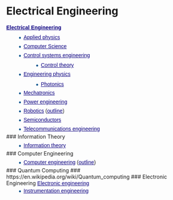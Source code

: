 # Electrical Engineering
<p style="margin-top: 0.5em; margin-bottom: 0.5em; color: rgb(37, 37, 37); font-family: sans-serif; line-height: inherit;"><b><a href="https://en.wikipedia.org/wiki/Electrical_Engineering" title="Electrical Engineering" class="mw-redirect" target="_blank" style="color: rgb(11, 0, 128); text-decoration: underline; outline: 0px; background: none;">Electrical Engineering</a></b></p><ul style="margin-top: 0.3em; margin-bottom: 0px; margin-left: 1.6em; color: rgb(37, 37, 37); font-family: sans-serif; line-height: 22.4px; list-style-image: url(&quot;data:image/svg+xml,%3C%3Fxml%20version%3D%221.0%22%20encoding%3D%22UTF-8%22%3F%3E%0A%3Csvg%20xmlns%3D%22http%3A%2F%2Fwww.w3.org%2F2000%2Fsvg%22%20version%3D%221.1%22%20width%3D%225%22%20height%3D%2213%22%3E%0A%3Ccircle%20cx%3D%222.5%22%20cy%3D%229.5%22%20r%3D%222.5%22%20fill%3D%22%2300528c%22%2F%3E%0A%3C%2Fsvg%3E%0A&quot;);"><li style="margin-bottom: 0.1em;"><a href="https://en.wikipedia.org/wiki/Applied_physics" title="Applied physics" target="_blank" style="color: rgb(11, 0, 128); background: none;">Applied physics</a></li><li style="margin-bottom: 0.1em;"><a href="https://en.wikipedia.org/wiki/Computer_Science" title="Computer Science" class="mw-redirect" target="_blank" style="color: rgb(11, 0, 128); background: none;">Computer Science</a><br></li><li style="margin-bottom: 0.1em;"><a href="https://en.wikipedia.org/wiki/Control_engineering" title="Control engineering" target="_blank" style="color: rgb(11, 0, 128); background: none;">Control systems engineering</a><ul style="margin-top: 0.3em; margin-left: 1.6em; list-style-type: disc; list-style-image: url(&quot;data:image/svg+xml,%3C%3Fxml%20version%3D%221.0%22%20encoding%3D%22UTF-8%22%3F%3E%0A%3Csvg%20xmlns%3D%22http%3A%2F%2Fwww.w3.org%2F2000%2Fsvg%22%20version%3D%221.1%22%20width%3D%225%22%20height%3D%2213%22%3E%0A%3Ccircle%20cx%3D%222.5%22%20cy%3D%229.5%22%20r%3D%222.5%22%20fill%3D%22%2300528c%22%2F%3E%0A%3C%2Fsvg%3E%0A&quot;);"><li style="margin-bottom: 0.1em;"><a href="https://en.wikipedia.org/wiki/Control_theory" title="Control theory" target="_blank" style="color: rgb(11, 0, 128); background: none;">Control theory</a></li></ul></li><li style="margin-bottom: 0.1em;"><a href="https://en.wikipedia.org/wiki/Engineering_physics" title="Engineering physics" target="_blank" style="color: rgb(11, 0, 128); background: none;">Engineering physics</a><ul style="margin-top: 0.3em; margin-left: 1.6em; list-style-type: disc; list-style-image: url(&quot;data:image/svg+xml,%3C%3Fxml%20version%3D%221.0%22%20encoding%3D%22UTF-8%22%3F%3E%0A%3Csvg%20xmlns%3D%22http%3A%2F%2Fwww.w3.org%2F2000%2Fsvg%22%20version%3D%221.1%22%20width%3D%225%22%20height%3D%2213%22%3E%0A%3Ccircle%20cx%3D%222.5%22%20cy%3D%229.5%22%20r%3D%222.5%22%20fill%3D%22%2300528c%22%2F%3E%0A%3C%2Fsvg%3E%0A&quot;);"><li style="margin-bottom: 0.1em;"><a href="https://en.wikipedia.org/wiki/Photonics" title="Photonics" target="_blank" style="color: rgb(11, 0, 128); background: none;">Photonics</a></li></ul></li><li style="margin-bottom: 0.1em;"><a href="https://en.wikipedia.org/wiki/Mechatronics" title="Mechatronics" target="_blank" style="color: rgb(11, 0, 128); background: none;">Mechatronics</a><br></li><li style="margin-bottom: 0.1em;"><a href="https://en.wikipedia.org/wiki/Power_engineering" title="Power engineering" target="_blank" style="color: rgb(11, 0, 128); background: none;">Power engineering</a></li><li style="margin-bottom: 0.1em;"><a href="https://en.wikipedia.org/wiki/Robotics" title="Robotics" target="_blank" style="color: rgb(11, 0, 128); background: none;">Robotics</a>&#xA0;(<a href="https://en.wikipedia.org/wiki/Outline_of_robotics" title="Outline of robotics" target="_blank" style="color: rgb(11, 0, 128); background: none;">outline</a>)</li><li style="margin-bottom: 0.1em;"><a href="https://en.wikipedia.org/wiki/Semiconductors" title="Semiconductors" class="mw-redirect" target="_blank" style="color: rgb(11, 0, 128); background: none;">Semiconductors</a></li><li style="margin-bottom: 0.1em;"><a href="https://en.wikipedia.org/wiki/Telecommunications_engineering" title="Telecommunications engineering" target="_blank" style="color: rgb(11, 0, 128); background: none;">Telecommunications engineering</a></li></ul>
### Information Theory
<ul style="margin-top: 0.3em; margin-bottom: 0px; margin-left: 1.6em; color: rgb(37, 37, 37); font-family: sans-serif; line-height: 22.4px; list-style-image: url(&quot;data:image/svg+xml,%3C%3Fxml%20version%3D%221.0%22%20encoding%3D%22UTF-8%22%3F%3E%0A%3Csvg%20xmlns%3D%22http%3A%2F%2Fwww.w3.org%2F2000%2Fsvg%22%20version%3D%221.1%22%20width%3D%225%22%20height%3D%2213%22%3E%0A%3Ccircle%20cx%3D%222.5%22%20cy%3D%229.5%22%20r%3D%222.5%22%20fill%3D%22%2300528c%22%2F%3E%0A%3C%2Fsvg%3E%0A&quot;);"><li style="margin-bottom: 0.1em;"><a href="https://en.wikipedia.org/wiki/Information_theory" title="Information theory" target="_blank" style="color: rgb(11, 0, 128); background: none;">Information theory</a></li></ul>
### Computer Engineering
<ul style="margin-top: 0.3em; margin-bottom: 0px; margin-left: 1.6em; color: rgb(37, 37, 37); font-family: sans-serif; line-height: 22.4px; list-style-image: url(&quot;data:image/svg+xml,%3C%3Fxml%20version%3D%221.0%22%20encoding%3D%22UTF-8%22%3F%3E%0A%3Csvg%20xmlns%3D%22http%3A%2F%2Fwww.w3.org%2F2000%2Fsvg%22%20version%3D%221.1%22%20width%3D%225%22%20height%3D%2213%22%3E%0A%3Ccircle%20cx%3D%222.5%22%20cy%3D%229.5%22%20r%3D%222.5%22%20fill%3D%22%2300528c%22%2F%3E%0A%3C%2Fsvg%3E%0A&quot;);"><li style="margin-bottom: 0.1em;"><a href="https://en.wikipedia.org/wiki/Computer_engineering" title="Computer engineering" target="_blank" style="color: rgb(11, 0, 128); background: none;">Computer engineering</a>&#xA0;(<a href="https://en.wikipedia.org/wiki/Outline_of_computer_engineering" title="Outline of computer engineering" target="_blank" style="color: rgb(11, 0, 128); background: none;">outline</a>)</li></ul>
### Quantum Computing
### https://en.wikipedia.org/wiki/Quantum_computing
### Electronic Engineering
<a href="https://en.wikipedia.org/wiki/Electronic_engineering" title="Electronic engineering" target="_blank" style="color: rgb(11, 0, 128); font-family: sans-serif; background: none;">Electronic engineering</a><ul style="margin-top: 0.3em; margin-bottom: 0px; margin-left: 1.6em; color: rgb(37, 37, 37); font-family: sans-serif; list-style-image: url(&quot;data:image/svg+xml,%3C%3Fxml%20version%3D%221.0%22%20encoding%3D%22UTF-8%22%3F%3E%0A%3Csvg%20xmlns%3D%22http%3A%2F%2Fwww.w3.org%2F2000%2Fsvg%22%20version%3D%221.1%22%20width%3D%225%22%20height%3D%2213%22%3E%0A%3Ccircle%20cx%3D%222.5%22%20cy%3D%229.5%22%20r%3D%222.5%22%20fill%3D%22%2300528c%22%2F%3E%0A%3C%2Fsvg%3E%0A&quot;);"><li style="margin-bottom: 0.1em;"><a href="https://en.wikipedia.org/wiki/Instrumentation_engineering" title="Instrumentation engineering" class="mw-redirect" target="_blank" style="color: rgb(11, 0, 128); background: none;">Instrumentation engineering</a></li></ul>
